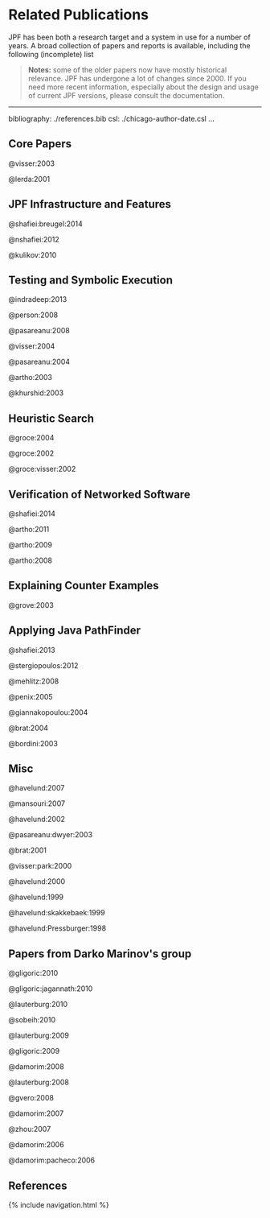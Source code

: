 # Related Publications #

JPF has been both a research target and a system in use for a number of years. A broad collection of papers and reports is available, including the following (incomplete) list

> **Notes:** some of the older papers now have mostly historical relevance. JPF has undergone a lot of changes since 2000. If you need more recent information, especially about the design and usage of current 
JPF versions, please consult the documentation.


---
bibliography: ./references.bib
csl: ./chicago-author-date.csl
...

## Core Papers ##

@visser:2003

@lerda:2001

## JPF Infrastructure and Features ##

@shafiei:breugel:2014

@nshafiei:2012

@kulikov:2010

## Testing and Symbolic Execution ##

@indradeep:2013

@person:2008

@pasareanu:2008

@visser:2004

@pasareanu:2004

@artho:2003

@khurshid:2003

## Heuristic Search ##

@groce:2004

@groce:2002

@groce:visser:2002

## Verification of Networked Software ##

@shafiei:2014

@artho:2011

@artho:2009

@artho:2008

## Explaining Counter Examples ##

@grove:2003

##  Applying Java PathFinder ##

@shafiei:2013

@stergiopoulos:2012

@mehlitz:2008

@penix:2005

@giannakopoulou:2004

@brat:2004

@bordini:2003


## Misc ##

@havelund:2007

@mansouri:2007

@havelund:2002

@pasareanu:dwyer:2003

@brat:2001

@visser:park:2000

@havelund:2000

@havelund:1999

@havelund:skakkebaek:1999

@havelund:Pressburger:1998

## Papers from Darko Marinov's group ##

@gligoric:2010

@gligoric:jagannath:2010

@lauterburg:2010

@sobeih:2010

@lauterburg:2009

@gligoric:2009

@damorim:2008

@lauterburg:2008

@gvero:2008

@damorim:2007

@zhou:2007

@damorim:2006

@damorim:pacheco:2006

## References ##
{% include navigation.html %}
